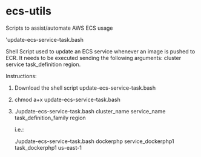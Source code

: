 # ecs-utils

Scripts to assist/automate AWS ECS usage



'update-ecs-service-task.bash

Shell Script used to update an ECS service whenever an image is pushed to ECR. It needs to be executed sending the following arguments: cluster service task_definition region.

Instructions:

1) Download the shell script update-ecs-service-task.bash

2) chmod a+x update-ecs-service-task.bash

3) ./update-ecs-service-task.bash cluster_name service_name task_definition_family region

   i.e.:

   ./update-ecs-service-task.bash dockerphp service_dockerphp1 task_dockerphp1 us-east-1

